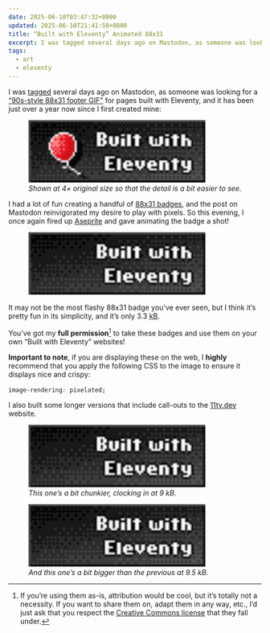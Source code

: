 ```yaml
---
date: 2025-06-10T03:47:32+0800
updated: 2025-06-10T21:41:50+0800
title: “Built with Eleventy” Animated 88x31
excerpt: I was tagged several days ago on Mastodon, as someone was looking for a "90s-style 88x31 footer GIF" for pages built with Eleventy, and [... I] gave animating the badge a shot!
tags:
  - art
  - eleventy
---
```


I was [tagged](https://linh.social/@qlp/114586765878511923) several days ago on Mastodon, as someone was looking for a [<q>90s-style 88x31 footer GIF</q>](https://linuxmom.net/@vkc/114586734164356317) for pages built with Eleventy, and it has been just over a year now since I first created mine:

<figure>
	<img src="/images/built-with-eleventy.gif" alt="Built with Eleventy badge" width="352" height="124" loading="lazy" decoding="async" class=" [ pixelated ] " style="border-radius: 0;">
	<figcaption><em>Shown at 4× original size so that the detail is a bit easier to see.</em></figcaption>
</figure>

I had a lot of fun creating a handful of [88x31 badges](https://en.wikipedia.org/wiki/Web_badge), and the post on Mastodon reinvigorated my desire to play with pixels. So this evening, I once again fired up [Aseprite](https://www.aseprite.org/) and gave animating the badge a shot!

<figure>
	<img src="/images/animated/built-with-eleventy.gif" alt="Built with Eleventy animated badge" width="352" height="124" loading="lazy" decoding="async" class=" [ pixelated ] " style="border-radius: 0;">
</figure>

It may not be the most flashy 88x31 badge you’ve ever seen, but I think it’s pretty fun in its simplicity, and it’s only 3.3 <abbr title="kilobytes">kB</abbr>.

You’ve got my **full permission**[^1] to take these badges and use them on your own “Built with Eleventy” websites!

**Important to note**, if you are displaying these on the web, I **highly** recommend that you apply the following CSS to the image to ensure it displays nice and crispy:

```css
image-rendering: pixelated;
```

I also built some longer versions that include call-outs to the [11ty.dev](https://11ty.dev) website.

<figure>
	<img src="/images/animated/built-with-eleventy-long.gif" alt="Built with Eleventy longer animated badge" width="352" height="124" loading="lazy" decoding="async" class=" [ pixelated ] " style="border-radius: 0;">
	<figcaption><em>This one’s a bit chunkier, clocking in at 9 kB.</em></figcaption>
</figure>

<figure>
	<img src="/images/animated/built-with-eleventy-long-alternate.gif" alt="Built with Eleventy alternate longer animated badge" width="352" height="124" loading="lazy" decoding="async" class=" [ pixelated ] " style="border-radius: 0;">
	<figcaption><em>And this one’s a bit bigger than the previous at 9.5 kB.</em></figcaption>
</figure>

[^1]: If you’re using them as-is, attribution would be cool, but it’s totally not a necessity. If you want to share them on, adapt them in any way, etc., I’d just ask that you respect the [Creative Commons license](/license/) that they fall under.

